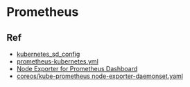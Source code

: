 # Prometheus

## Ref

- [kubernetes_sd_config](https://prometheus.io/docs/prometheus/latest/configuration/configuration/#kubernetes_sd_config)
- [prometheus-kubernetes.yml](https://github.com/prometheus/prometheus/blob/master/documentation/examples/prometheus-kubernetes.yml)
- [Node Exporter for Prometheus Dashboard](https://grafana.com/grafana/dashboards/11074)
- [coreos/kube-prometheus node-exporter-daemonset.yaml](https://github.com/coreos/kube-prometheus/blob/master/manifests/node-exporter-daemonset.yaml)
